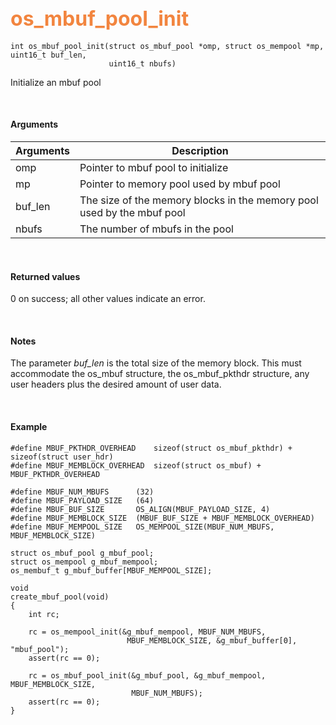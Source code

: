 ## <font color="#F2853F" style="font-size:24pt">os_mbuf_pool_init</font>

```no-highlight
int os_mbuf_pool_init(struct os_mbuf_pool *omp, struct os_mempool *mp, uint16_t buf_len, 
                      uint16_t nbufs)
```

Initialize an mbuf pool

<br>

#### Arguments

| Arguments | Description |
|-----------|-------------|
| omp | Pointer to mbuf pool to initialize |
| mp | Pointer to memory pool used by mbuf pool |
| buf_len | The size of the memory blocks in the memory pool used by the mbuf pool |
| nbufs | The number of mbufs in the pool |

<br>

#### Returned values
0 on success; all other values indicate an error.

<br>

#### Notes
The parameter *buf_len* is the total size of the memory block. This must accommodate the os_mbuf structure, the os_mbuf_pkthdr structure, any user headers plus the desired amount of user data.

<br>

#### Example

```no-highlight
#define MBUF_PKTHDR_OVERHEAD    sizeof(struct os_mbuf_pkthdr) + sizeof(struct user_hdr)
#define MBUF_MEMBLOCK_OVERHEAD  sizeof(struct os_mbuf) + MBUF_PKTHDR_OVERHEAD

#define MBUF_NUM_MBUFS      (32)
#define MBUF_PAYLOAD_SIZE   (64)
#define MBUF_BUF_SIZE       OS_ALIGN(MBUF_PAYLOAD_SIZE, 4)
#define MBUF_MEMBLOCK_SIZE  (MBUF_BUF_SIZE + MBUF_MEMBLOCK_OVERHEAD)
#define MBUF_MEMPOOL_SIZE   OS_MEMPOOL_SIZE(MBUF_NUM_MBUFS, MBUF_MEMBLOCK_SIZE)

struct os_mbuf_pool g_mbuf_pool; 
struct os_mempool g_mbuf_mempool;
os_membuf_t g_mbuf_buffer[MBUF_MEMPOOL_SIZE];

void
create_mbuf_pool(void)
{
    int rc;

    rc = os_mempool_init(&g_mbuf_mempool, MBUF_NUM_MBUFS, 
                          MBUF_MEMBLOCK_SIZE, &g_mbuf_buffer[0], "mbuf_pool");
    assert(rc == 0);

    rc = os_mbuf_pool_init(&g_mbuf_pool, &g_mbuf_mempool, MBUF_MEMBLOCK_SIZE, 
                           MBUF_NUM_MBUFS);
    assert(rc == 0);
}
```


